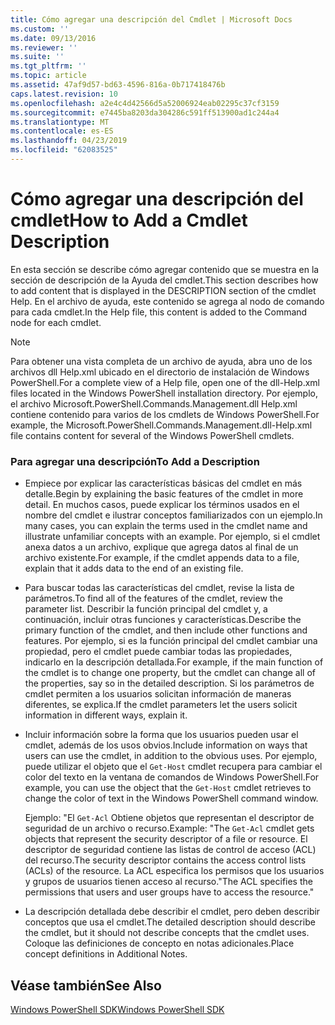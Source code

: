 ```yaml
---
title: Cómo agregar una descripción del Cmdlet | Microsoft Docs
ms.custom: ''
ms.date: 09/13/2016
ms.reviewer: ''
ms.suite: ''
ms.tgt_pltfrm: ''
ms.topic: article
ms.assetid: 47af9d57-bd63-4596-816a-0b717418476b
caps.latest.revision: 10
ms.openlocfilehash: a2e4c4d42566d5a52006924eab02295c37cf3159
ms.sourcegitcommit: e7445ba8203da304286c591ff513900ad1c244a4
ms.translationtype: MT
ms.contentlocale: es-ES
ms.lasthandoff: 04/23/2019
ms.locfileid: "62083525"
---
```

# <a name="how-to-add-a-cmdlet-description"></a><span data-ttu-id="4df8f-102">Cómo agregar una descripción del cmdlet</span><span class="sxs-lookup"><span data-stu-id="4df8f-102">How to Add a Cmdlet Description</span></span>

<span data-ttu-id="4df8f-103">En esta sección se describe cómo agregar contenido que se muestra en la sección de descripción de la Ayuda del cmdlet.</span><span class="sxs-lookup"><span data-stu-id="4df8f-103">This section describes how to add content that is displayed in the DESCRIPTION section of the cmdlet Help.</span></span> <span data-ttu-id="4df8f-104">En el archivo de ayuda, este contenido se agrega al nodo de comando para cada cmdlet.</span><span class="sxs-lookup"><span data-stu-id="4df8f-104">In the Help file, this content is added to the Command node for each cmdlet.</span></span>

> [!NOTE]
> <span data-ttu-id="4df8f-105">Para obtener una vista completa de un archivo de ayuda, abra uno de los archivos dll Help.xml ubicado en el directorio de instalación de Windows PowerShell.</span><span class="sxs-lookup"><span data-stu-id="4df8f-105">For a complete view of a Help file, open one of the dll-Help.xml files located in the Windows PowerShell installation directory.</span></span> <span data-ttu-id="4df8f-106">Por ejemplo, el archivo Microsoft.PowerShell.Commands.Management.dll Help.xml contiene contenido para varios de los cmdlets de Windows PowerShell.</span><span class="sxs-lookup"><span data-stu-id="4df8f-106">For example, the Microsoft.PowerShell.Commands.Management.dll-Help.xml file contains content for several of the Windows PowerShell cmdlets.</span></span>

### <a name="to-add-a-description"></a><span data-ttu-id="4df8f-107">Para agregar una descripción</span><span class="sxs-lookup"><span data-stu-id="4df8f-107">To Add a Description</span></span>

- <span data-ttu-id="4df8f-108">Empiece por explicar las características básicas del cmdlet en más detalle.</span><span class="sxs-lookup"><span data-stu-id="4df8f-108">Begin by explaining the basic features of the cmdlet in more detail.</span></span> <span data-ttu-id="4df8f-109">En muchos casos, puede explicar los términos usados en el nombre del cmdlet e ilustrar conceptos familiarizados con un ejemplo.</span><span class="sxs-lookup"><span data-stu-id="4df8f-109">In many cases, you can explain the terms used in the cmdlet name and illustrate unfamiliar concepts with an example.</span></span> <span data-ttu-id="4df8f-110">Por ejemplo, si el cmdlet anexa datos a un archivo, explique que agrega datos al final de un archivo existente.</span><span class="sxs-lookup"><span data-stu-id="4df8f-110">For example, if the cmdlet appends data to a file, explain that it adds data to the end of an existing file.</span></span>

- <span data-ttu-id="4df8f-111">Para buscar todas las características del cmdlet, revise la lista de parámetros.</span><span class="sxs-lookup"><span data-stu-id="4df8f-111">To find all of the features of the cmdlet, review the parameter list.</span></span> <span data-ttu-id="4df8f-112">Describir la función principal del cmdlet y, a continuación, incluir otras funciones y características.</span><span class="sxs-lookup"><span data-stu-id="4df8f-112">Describe the primary function of the cmdlet, and then include other functions and features.</span></span> <span data-ttu-id="4df8f-113">Por ejemplo, si es la función principal del cmdlet cambiar una propiedad, pero el cmdlet puede cambiar todas las propiedades, indicarlo en la descripción detallada.</span><span class="sxs-lookup"><span data-stu-id="4df8f-113">For example, if the main function of the cmdlet is to change one property, but the cmdlet can change all of the properties, say so in the detailed description.</span></span> <span data-ttu-id="4df8f-114">Si los parámetros de cmdlet permiten a los usuarios solicitan información de maneras diferentes, se explica.</span><span class="sxs-lookup"><span data-stu-id="4df8f-114">If the cmdlet parameters let the users solicit information in different ways, explain it.</span></span>

- <span data-ttu-id="4df8f-115">Incluir información sobre la forma que los usuarios pueden usar el cmdlet, además de los usos obvios.</span><span class="sxs-lookup"><span data-stu-id="4df8f-115">Include information on ways that users can use the cmdlet, in addition to the obvious uses.</span></span> <span data-ttu-id="4df8f-116">Por ejemplo, puede utilizar el objeto que el `Get-Host` cmdlet recupera para cambiar el color del texto en la ventana de comandos de Windows PowerShell.</span><span class="sxs-lookup"><span data-stu-id="4df8f-116">For example, you can use the object that the `Get-Host` cmdlet retrieves to change the color of text in the Windows PowerShell command window.</span></span>

  <span data-ttu-id="4df8f-117">Ejemplo:  "El `Get-Acl` Obtiene objetos que representan el descriptor de seguridad de un archivo o recurso.</span><span class="sxs-lookup"><span data-stu-id="4df8f-117">Example:  "The `Get-Acl` cmdlet gets objects that represent the security descriptor of a file or resource.</span></span> <span data-ttu-id="4df8f-118">El descriptor de seguridad contiene las listas de control de acceso (ACL) del recurso.</span><span class="sxs-lookup"><span data-stu-id="4df8f-118">The security descriptor contains the access control lists (ACLs) of the resource.</span></span> <span data-ttu-id="4df8f-119">La ACL especifica los permisos que los usuarios y grupos de usuarios tienen acceso al recurso."</span><span class="sxs-lookup"><span data-stu-id="4df8f-119">The ACL specifies the permissions that users and user groups have to access the resource."</span></span>

- <span data-ttu-id="4df8f-120">La descripción detallada debe describir el cmdlet, pero deben describir conceptos que usa el cmdlet.</span><span class="sxs-lookup"><span data-stu-id="4df8f-120">The detailed description should describe the cmdlet, but it should not describe concepts that the cmdlet uses.</span></span> <span data-ttu-id="4df8f-121">Coloque las definiciones de concepto en notas adicionales.</span><span class="sxs-lookup"><span data-stu-id="4df8f-121">Place concept definitions in Additional Notes.</span></span>

## <a name="see-also"></a><span data-ttu-id="4df8f-122">Véase también</span><span class="sxs-lookup"><span data-stu-id="4df8f-122">See Also</span></span>

[<span data-ttu-id="4df8f-123">Windows PowerShell SDK</span><span class="sxs-lookup"><span data-stu-id="4df8f-123">Windows PowerShell SDK</span></span>](../windows-powershell-reference.md)

